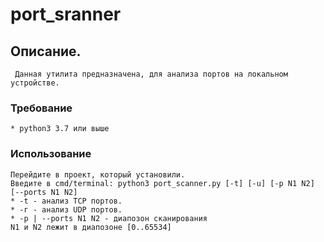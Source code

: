 # port_sranner

## Описание.
     Данная утилита предназначена, для анализа портов на локальном устройстве.
### Требование
    * python3 3.7 или выше
### Использование
    Перейдите в проект, который установили.
    Введите в cmd/terminal: python3 port_scanner.py [-t] [-u] [-p N1 N2] [--ports N1 N2]
    * -t - анализ TCP портов. 
    * -г - анализ UDP портов.
    * -p | --ports N1 N2 - диапозон сканирования
    N1 и N2 лежит в диапозоне [0..65534] 
